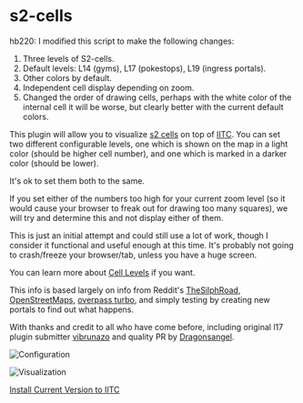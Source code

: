 # s2-cells

hb220: I modified this script to make the following changes:

1. Three levels of S2-cells.
2. Default levels: L14 (gyms), L17 (pokestops), L19 (ingress portals).
3. Other colors by default.
4. Independent cell display depending on zoom.
5. Changed the order of drawing cells, perhaps with the white color of the internal cell it will be worse, but clearly better with the current default colors.

This plugin will allow you to visualize [s2 cells](https://pokemongohub.net/post/article/comprehensive-guide-s2-cells-pokemon-go/) on top of [IITC](iitc.me).  You can set two different configurable levels, one which is shown
on the map in a light color (should be higher cell number), and one which is marked in a darker color (should be lower). 

It's ok to set them both to the same.

If you set either of the numbers too high for your current zoom level (so it would cause your browser to freak out for drawing too many squares), we will try and determine this and not display either of them.

This is just an initial attempt and could still use a lot of work, though I consider it functional and useful enough at this time.  It's probably not going to crash/freeze your browser/tab, unless you have a huge screen.

You can learn more about [Cell Levels](https://github.com/nikolawannabe/s2-cells/blob/master/cell-guidelines.md) if you want.

This info is based largely on info from Reddit's [TheSilphRoad](https://www.reddit.com/r/TheSilphRoad), [OpenStreetMaps](openstreetmap.org), [overpass turbo](http://overpass-turbo.eu/), and simply testing by creating new portals to find out what happens.

With thanks and credit to all who have come before, including original l17 plugin submitter [vibrunazo](https://github.com/vibrunazo) and quality PR by [Dragonsangel](https://github.com/Dragonsangel).

![Configuration](https://github.com/nikolawannabe/s2-cells/blob/master/config.png?raw=true)

![Visualization](https://github.com/nikolawannabe/s2-cells/blob/master/s2-cells.png?raw=true)

[Install Current Version to IITC](https://github.com/nikolawannabe/s2-cells/raw/master/s2-cells.user.js)
